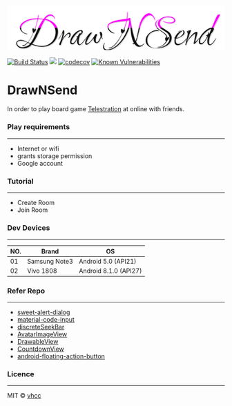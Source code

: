 <p align=center>
<img src="https://github.com/VHCC/DrawNSend2019/blob/master_new/app/src/main/res/drawable/dns_logo.png">
</p>

[![Build Status](https://jenkins.ichenprocin.dsmynas.com/buildStatus/icon?job=DrawNSendCI)](https://jenkins.ichenprocin.dsmynas.com/job/DrawNSendCI/) ![](https://img.shields.io/badge/platform-android-green.svg) [![codecov](https://codecov.io/gh/VHCC/DrawNSend2019/branch/master_new/graph/badge.svg)](https://codecov.io/gh/VHCC/DrawNSend2019) [![Known Vulnerabilities](https://snyk.io/test/github/VHCC/DrawNSend2019/badge.svg?targetFile=app/build.gradle)](https://snyk.io/test/github/VHCC/DrawNSend2019?targetFile=app/build.gradle)

# DrawNSend

In order to play board game [Telestration](https://boardgamegeek.com/boardgame/46213/telestrations) at online with friends.

### Play requirements
---
- Internet or wifi
- grants storage permission
- Google account

### Tutorial
---
- Create Room
- Join Room

### Dev Devices
---
|NO.|Brand|OS|
|---|-----|--|
|01|Samsung Note3|Android 5.0 (API21)|
|02|Vivo 1808|Android 8.1.0 (API27)|

### Refer Repo
---
- [sweet-alert-dialog](https://github.com/F0RIS/sweet-alert-dialog)
- [material-code-input](https://github.com/raycoarana/material-code-input)
- [discreteSeekBar](https://github.com/AnderWeb/discreteSeekBar)
- [AvatarImageView](https://github.com/Carbs0126/AvatarImageView)
- [DrawableView](https://github.com/PaNaVTEC/DrawableView)
- [CountdownView](https://github.com/iwgang/CountdownView)
- [android-floating-action-button](https://github.com/futuresimple/android-floating-action-button)

### Licence
---
MIT © [vhcc](https://github.com/vhcc)
